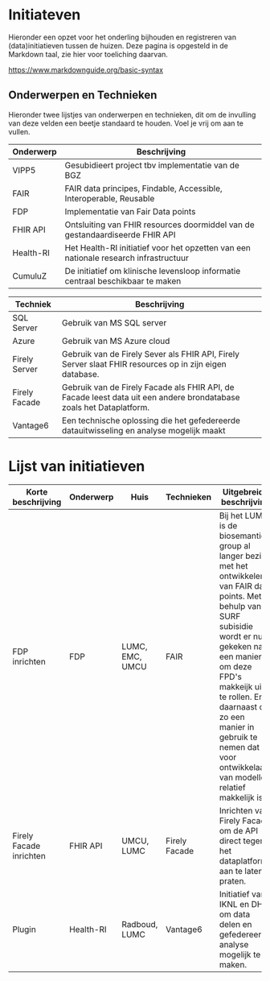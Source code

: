 # Initiateven
Hieronder een opzet voor het onderling bijhouden en registreren van (data)initiatieven tussen de huizen. Deze pagina is opgesteld in de Markdown taal, zie hier voor toeliching daarvan. 

https://www.markdownguide.org/basic-syntax 

## Onderwerpen en Technieken
Hieronder twee lijstjes van onderwerpen en technieken, dit om de invulling van deze velden een beetje standaard te houden. Voel je vrij om aan te vullen.

Onderwerp | Beschrijving 
---|---
VIPP5 | Gesubidieert project tbv implementatie van de BGZ
FAIR | FAIR data principes, Findable, Accessible, Interoperable, Reusable
FDP | Implementatie van Fair Data points
FHIR API | Ontsluiting van FHIR resources doormiddel van de gestandaardiseerde FHIR API
Health-RI | Het Health-RI initiatief voor het opzetten van een nationale research infrastructuur
CumuluZ | De initiatief om klinische levensloop informatie centraal beschikbaar te maken

Techniek | Beschrijving
---|---
SQL Server | Gebruik van MS SQL server
Azure | Gebruik van MS Azure cloud
Firely Server | Gebruik van de Firely Sever als FHIR API, Firely Server slaat FHIR resources op in zijn eigen database.
Firely Facade | Gebruik van de Firely Facade als FHIR API, de Facade leest data uit een andere brondatabase zoals het Dataplatform.
Vantage6 | Een technische oplossing die het gefedereerde datauitwisseling en analyse mogelijk maakt

# Lijst van initiatieven

Korte beschrijving | Onderwerp | Huis | Technieken | Uitgebreide beschrijving | Periode
---|---|---|---|---|---
FDP inrichten | FDP | LUMC, EMC, UMCU | FAIR | Bij het LUMC is de biosemantics group al langer bezig met het ontwikkelen van FAIR data points. Met behulp van SURF subisidie wordt er nu gekeken naar een manier om deze FPD's makkeijk uit te rollen. En daarnaast op zo een manier in gebruik te nemen dat dit voor ontwikkelaars van modellen relatief makkelijk is. 
Firely Facade inrichten | FHIR API | UMCU, LUMC | Firely Facade | Inrichten van Firely Facade om de API direct tegen het dataplatform aan te laten praten. | 2023
Plugin | Health-RI | Radboud, LUMC | Vantage6 |   Initiatief van IKNL en DHD om data delen en gefedereerde analyse mogelijk te maken. | 2024
